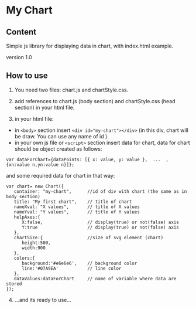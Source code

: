 # My Chart

## Content

Simple js library for displaying data in chart, with index.html example.

version 1.0

## How to use

1. You need two files: chart.js and chartStyle.css.

2. add references to chart.js (body section) and chartStyle.css (head section) in your html file.

3. in your html file:

* in ```<body>``` section
insert ```<div id="my-chart"></div>``` (in this div, chart will be draw. You can use any name of id ).
* in your own js file or ```<script>``` section insert data for chart,
data for chart should be object created as follows:

```
var dataForChart={dataPoints: [{ x: value, y: value },  ...  , {xn:value n,yn:value n}]};
```

and some required data for chart in that way:

```
var chart= new Chart({
   container: "my-chart",      //id of div with chart (the same as in body section)
   title: "My first chart",    // title of chart
   nameXval: "X values",       // title of X values
   nameYval: "Y values",       // title of Y values
   helpAxes:{
      X:false,                 // display(true) or not(false) axis
      Y:true                   // display(true) or not(false) axis
   },
   chartSize:{                 //size of svg element (chart)
      height:500,
      width:900
   },
   colors:{
      background:'#e6e6e6',    // background color
      line:'#07A9EA'           // line color
   },
   dataValues:dataForChart     // name of variable where data are stored
});

```
4. ...and its ready to use...
